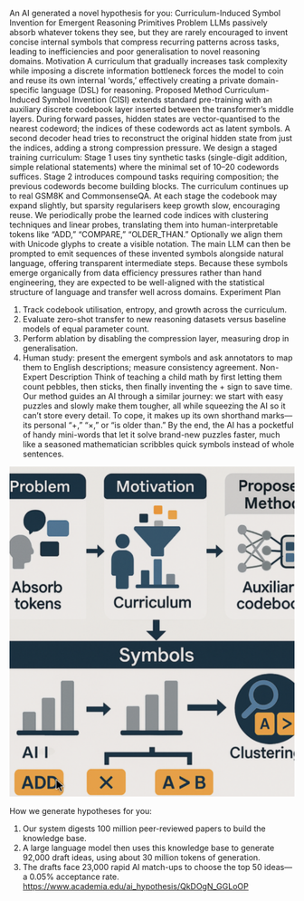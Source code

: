 An AI generated a novel hypothesis for you:
Curriculum-Induced Symbol Invention for Emergent Reasoning Primitives
Problem
LLMs passively absorb whatever tokens they see, but they are rarely encouraged to invent concise internal symbols that compress recurring patterns across tasks, leading to inefficiencies and poor generalisation to novel reasoning domains.
Motivation
A curriculum that gradually increases task complexity while imposing a discrete information bottleneck forces the model to coin and reuse its own internal ‘words,’ effectively creating a private domain-specific language (DSL) for reasoning.
Proposed Method
Curriculum-Induced Symbol Invention (CISI) extends standard pre-training with an auxiliary discrete codebook layer inserted between the transformer’s middle layers. During forward passes, hidden states are vector-quantised to the nearest codeword; the indices of these codewords act as latent symbols. A second decoder head tries to reconstruct the original hidden state from just the indices, adding a strong compression pressure.
We design a staged training curriculum: Stage 1 uses tiny synthetic tasks (single-digit addition, simple relational statements) where the minimal set of 10–20 codewords suffices. Stage 2 introduces compound tasks requiring composition; the previous codewords become building blocks. The curriculum continues up to real GSM8K and CommonsenseQA. At each stage the codebook may expand slightly, but sparsity regularisers keep growth slow, encouraging reuse.
We periodically probe the learned code indices with clustering techniques and linear probes, translating them into human-interpretable tokens like “ADD,” “COMPARE,” “OLDER_THAN.” Optionally we align them with Unicode glyphs to create a visible notation. The main LLM can then be prompted to emit sequences of these invented symbols alongside natural language, offering transparent intermediate steps.
Because these symbols emerge organically from data efficiency pressures rather than hand engineering, they are expected to be well-aligned with the statistical structure of language and transfer well across domains.
Experiment Plan
1.	Track codebook utilisation, entropy, and growth across the curriculum.
2.	Evaluate zero-shot transfer to new reasoning datasets versus baseline models of equal parameter count.
3.	Perform ablation by disabling the compression layer, measuring drop in generalisation.
4.	Human study: present the emergent symbols and ask annotators to map them to English descriptions; measure consistency agreement.
Non-Expert Description
Think of teaching a child math by first letting them count pebbles, then sticks, then finally inventing the + sign to save time. Our method guides an AI through a similar journey: we start with easy puzzles and slowly make them tougher, all while squeezing the AI so it can’t store every detail. To cope, it makes up its own shorthand marks—its personal “+,” “×,” or “is older than.” By the end, the AI has a pocketful of handy mini-words that let it solve brand-new puzzles faster, much like a seasoned mathematician scribbles quick symbols instead of whole sentences.
 

![hypothesis 02](https://github.com/paulohl/hypothesis-llm/blob/main/hypothesis-02/hyp-02.png "Curriculum-Induced Symbol Invention for Emergent Reasoning Primitives")

How we generate hypotheses for you:
1.	Our system digests 100 million peer-reviewed papers to build the knowledge base.
2.	A large language model then uses this knowledge base to generate 92,000 draft ideas, using about 30 million tokens of generation.
3.	The drafts face 23,000 rapid AI match-ups to choose the top 50 ideas—a 0.05% acceptance rate.
https://www.academia.edu/ai_hypothesis/QkDOgN_GGLoOP

